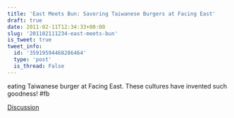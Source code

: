 ```yaml
---
title: 'East Meets Bun: Savoring Taiwanese Burgers at Facing East'
draft: true
date: 2011-02-11T12:34:33+00:00
slug: '201102111234-east-meets-bun'
is_tweet: true
tweet_info:
  id: '35919594468286464'
  type: 'post'
  is_thread: False
---
```




eating Taiwanese burger at Facing East. These cultures have invented such goodness! #fb

[Discussion](https://x.com/sytelus/status/35919594468286464)
